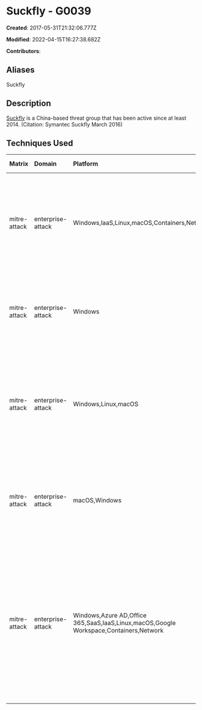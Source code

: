 # Suckfly - G0039

**Created**: 2017-05-31T21:32:06.777Z

**Modified**: 2022-04-15T16:27:38.682Z

**Contributors**: 

## Aliases

Suckfly

## Description

[Suckfly](https://attack.mitre.org/groups/G0039) is a China-based threat group that has been active since at least 2014. (Citation: Symantec Suckfly March 2016)

## Techniques Used

|Matrix|Domain|Platform|Technique ID|Technique Name|Use|
| :---| :---| :---| :---| :---| :---|
|mitre-attack|enterprise-attack|Windows,IaaS,Linux,macOS,Containers,Network|T1046|Network Service Discovery|[Suckfly](https://attack.mitre.org/groups/G0039) the victim's internal network for hosts with ports 8080, 5900, and 40 open.(Citation: Symantec Suckfly May 2016)|
|mitre-attack|enterprise-attack|Windows|T1059.003|Windows Command Shell|Several tools used by [Suckfly](https://attack.mitre.org/groups/G0039) have been command-line driven.(Citation: Symantec Suckfly May 2016)|
|mitre-attack|enterprise-attack|Windows,Linux,macOS|T1003|OS Credential Dumping|[Suckfly](https://attack.mitre.org/groups/G0039) used a signed credential-dumping tool to obtain victim account credentials.(Citation: Symantec Suckfly May 2016)|
|mitre-attack|enterprise-attack|macOS,Windows|T1553.002|Code Signing|[Suckfly](https://attack.mitre.org/groups/G0039) has used stolen certificates to sign its malware.(Citation: Symantec Suckfly March 2016)|
|mitre-attack|enterprise-attack|Windows,Azure AD,Office 365,SaaS,IaaS,Linux,macOS,Google Workspace,Containers,Network|T1078|Valid Accounts|[Suckfly](https://attack.mitre.org/groups/G0039) used legitimate account credentials that they dumped to navigate the internal victim network as though they were the legitimate account owner.(Citation: Symantec Suckfly May 2016)|
